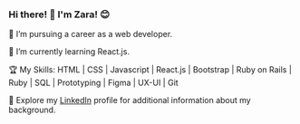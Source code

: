 ### Hi there! 👋 I'm Zara! 😊

🚀 I’m pursuing a career as a web developer.<br>

🌱 I’m currently learning React.js.<br>

🏆 My Skills: HTML | CSS | Javascript | React.js | Bootstrap | Ruby on Rails | Ruby | SQL | Prototyping | Figma | UX-UI | Git

🔗 Explore my [LinkedIn](https://www.linkedin.com/in/zahra-ilkhan/) profile for additional information about my background.

<!--
**zarail/zarail** is a ✨ _special_ ✨ repository because its `README.md` (this file) appears on your GitHub profile.

Here are some ideas to get you started:

- 🔭 I’m currently working on ...
- 🌱 I’m currently learning ...
- 👯 I’m looking to collaborate on ...
- 🤔 I’m looking for help with ...
- 💬 Ask me about ...
- 📫 How to reach me: ...
- 😄 Pronouns: ...
- ⚡ Fun fact: ...
-->
